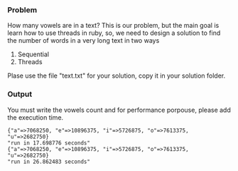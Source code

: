 ### Problem

How many vowels are in a text? This is our problem, but the main goal is
learn how to use threads in ruby, so, we need to design a solution to find
the number of words in a very long text in two ways

1. Sequential
2. Threads


Plase use the file "text.txt" for your solution, copy it in your solution
folder.


### Output

You must write the vowels count and for performance porpouse, please add
the execution time.

    {"a"=>7068250, "e"=>10896375, "i"=>5726875, "o"=>7613375, "u"=>2682750}
    "run in 17.698776 seconds"
    {"a"=>7068250, "e"=>10896375, "i"=>5726875, "o"=>7613375, "u"=>2682750}
    "run in 26.862483 seconds"
